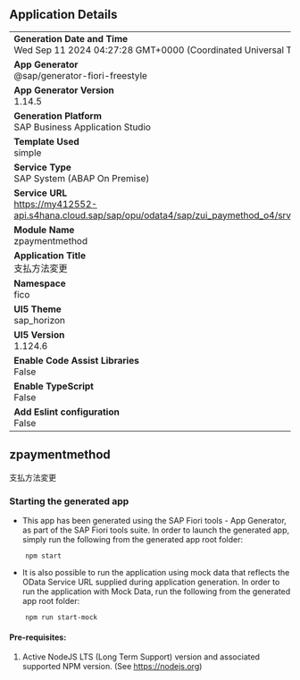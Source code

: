 ## Application Details
|               |
| ------------- |
|**Generation Date and Time**<br>Wed Sep 11 2024 04:27:28 GMT+0000 (Coordinated Universal Time)|
|**App Generator**<br>@sap/generator-fiori-freestyle|
|**App Generator Version**<br>1.14.5|
|**Generation Platform**<br>SAP Business Application Studio|
|**Template Used**<br>simple|
|**Service Type**<br>SAP System (ABAP On Premise)|
|**Service URL**<br>https://my412552-api.s4hana.cloud.sap/sap/opu/odata4/sap/zui_paymethod_o4/srvd/sap/zui_paymethod_o4/0001/|
|**Module Name**<br>zpaymentmethod|
|**Application Title**<br>支払方法変更|
|**Namespace**<br>fico|
|**UI5 Theme**<br>sap_horizon|
|**UI5 Version**<br>1.124.6|
|**Enable Code Assist Libraries**<br>False|
|**Enable TypeScript**<br>False|
|**Add Eslint configuration**<br>False|

## zpaymentmethod

支払方法変更

### Starting the generated app

-   This app has been generated using the SAP Fiori tools - App Generator, as part of the SAP Fiori tools suite.  In order to launch the generated app, simply run the following from the generated app root folder:

```
    npm start
```

- It is also possible to run the application using mock data that reflects the OData Service URL supplied during application generation.  In order to run the application with Mock Data, run the following from the generated app root folder:

```
    npm run start-mock
```

#### Pre-requisites:

1. Active NodeJS LTS (Long Term Support) version and associated supported NPM version.  (See https://nodejs.org)


